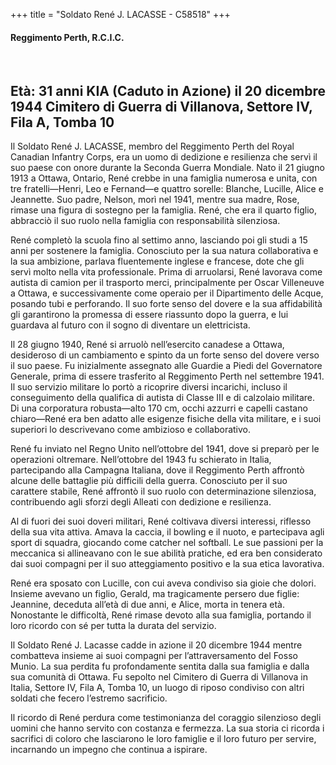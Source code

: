 +++
title = "Soldato René J. LACASSE - C58518"
+++

#### Reggimento Perth, R.C.I.C.
<br>


Età: 31 anni
KIA (Caduto in Azione) il 20 dicembre 1944
Cimitero di Guerra di Villanova, Settore IV, Fila A, Tomba 10
-----------------------------------------------------------------------------------------------------------
Il Soldato René J. LACASSE, membro del Reggimento Perth del Royal Canadian Infantry Corps, era un uomo di dedizione e resilienza che servì il suo paese con onore durante la Seconda Guerra Mondiale. 
Nato il 21 giugno 1913 a Ottawa, Ontario, René crebbe in una famiglia numerosa e unita, con tre fratelli—Henri, Leo e Fernand—e quattro sorelle: Blanche, Lucille, Alice e Jeannette. Suo padre, Nelson, morì nel 1941, mentre sua madre, Rose, rimase una figura di sostegno per la famiglia. René, che era il quarto figlio, abbracciò il suo ruolo nella famiglia con responsabilità silenziosa.

René completò la scuola fino al settimo anno, lasciando poi gli studi a 15 anni per sostenere la famiglia. Conosciuto per la sua natura collaborativa e la sua ambizione, parlava fluentemente inglese e francese, dote che gli servì molto nella vita professionale. 
Prima di arruolarsi, René lavorava come autista di camion per il trasporto merci, principalmente per Oscar Villeneuve a Ottawa, e successivamente come operaio per il Dipartimento delle Acque, posando tubi e perforando. Il suo forte senso del dovere e la sua affidabilità gli garantirono la promessa di essere riassunto dopo la guerra, e lui guardava al futuro con il sogno di diventare un elettricista.

Il 28 giugno 1940, René si arruolò nell’esercito canadese a Ottawa, desideroso di un cambiamento e spinto da un forte senso del dovere verso il suo paese. 
Fu inizialmente assegnato alle Guardie a Piedi del Governatore Generale, prima di essere trasferito al Reggimento Perth nel settembre 1941. Il suo servizio militare lo portò a ricoprire diversi incarichi, incluso il conseguimento della qualifica di autista di Classe III e di calzolaio militare. 
Di una corporatura robusta—alto 170 cm, occhi azzurri e capelli castano chiaro—René era ben adatto alle esigenze fisiche della vita militare, e i suoi superiori lo descrivevano come ambizioso e collaborativo.

René fu inviato nel Regno Unito nell’ottobre del 1941, dove si preparò per le operazioni oltremare. Nell’ottobre del 1943 fu schierato in Italia, partecipando alla Campagna Italiana, dove il Reggimento Perth affrontò alcune delle battaglie più difficili della guerra. 
Conosciuto per il suo carattere stabile, René affrontò il suo ruolo con determinazione silenziosa, contribuendo agli sforzi degli Alleati con dedizione e resilienza.

Al di fuori dei suoi doveri militari, René coltivava diversi interessi, riflesso della sua vita attiva. Amava la caccia, il bowling e il nuoto, e partecipava agli sport di squadra, giocando come catcher nel softball. Le sue passioni per la meccanica si allineavano con le sue abilità pratiche, ed era ben considerato dai suoi compagni per il suo atteggiamento positivo e la sua etica lavorativa.

René era sposato con Lucille, con cui aveva condiviso sia gioie che dolori. Insieme avevano un figlio, Gerald, ma tragicamente persero due figlie: Jeannine, deceduta all’età di due anni, e Alice, morta in tenera età. Nonostante le difficoltà, René rimase devoto alla sua famiglia, portando il loro ricordo con sé per tutta la durata del servizio.

Il Soldato René J. Lacasse cadde in azione il 20 dicembre 1944 mentre combatteva insieme ai suoi compagni per l’attraversamento del Fosso Munio. 
La sua perdita fu profondamente sentita dalla sua famiglia e dalla sua comunità di Ottawa. Fu sepolto nel Cimitero di Guerra di Villanova in Italia, Settore IV, Fila A, Tomba 10, un luogo di riposo condiviso con altri soldati che fecero l’estremo sacrificio.

Il ricordo di René perdura come testimonianza del coraggio silenzioso degli uomini che hanno servito con costanza e fermezza. 
La sua storia ci ricorda i sacrifici di coloro che lasciarono le loro famiglie e il loro futuro per servire, incarnando un impegno che continua a ispirare.

